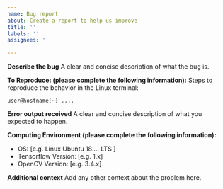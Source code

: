 ```yaml
---
name: Bug report
about: Create a report to help us improve
title: ''
labels: ''
assignees: ''

---
```


**Describe the bug**
A clear and concise description of what the bug is.

**To Reproduce: (please complete the following information):**
Steps to reproduce the behavior in the Linux terminal:
```
user@hostname[~] ....
```

**Error output received**
A clear and concise description of what you expected to happen.

**Computing Environment (please complete the following information):**
 - OS: [e.g. Linux Ubuntu 18.... LTS ]
 - Tensorflow Version:  [e.g. 1.x]
 - OpenCV Version: [e.g. 3.4.x]

**Additional context**
Add any other context about the problem here.
